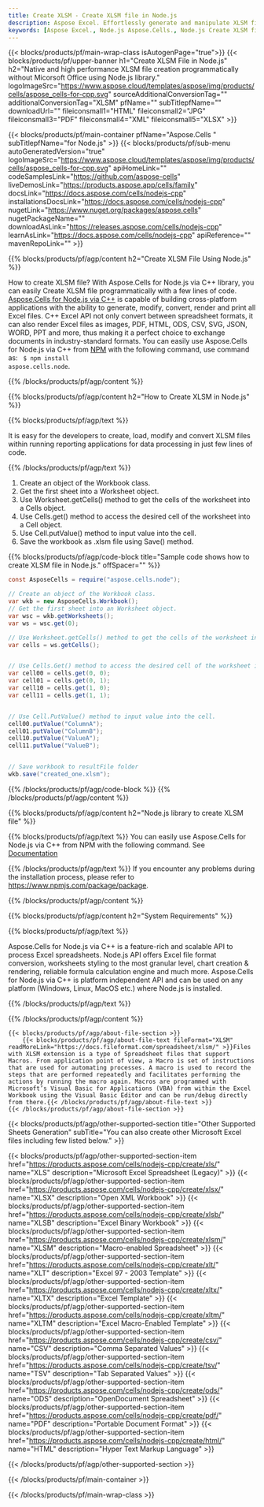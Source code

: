 ```yaml
---
title: Create XLSM - Create XLSM file in Node.js
description: Aspose Excel. Effortlessly generate and manipulate XLSM files with the Aspose.Cells for Node.js via C++ library. This powerful API provides a streamlined and efficient solution to create, edit, and manage XLSM files directly within your Node.js applications, fulfilling specific developer needs with high precision.
keywords: [Aspose Excel., Node.js Aspose.Cells., Node.js Create XLSM file., Generate XLSM file in Node.js., Write data to XLSM file via Node.js., Node.js XLSM Creater., Aspose.Cells for Node.js via C++ is a powerful library that enables developers to programmatically create, generate, and manipulate XLSM files in Node.js]
---
```


{{< blocks/products/pf/main-wrap-class isAutogenPage="true">}}
{{< blocks/products/pf/upper-banner h1="Create XLSM File in Node.js" h2="Native and high performance XLSM file creation programmatically without Micorsoft Office using Node.js library." logoImageSrc="https://www.aspose.cloud/templates/aspose/img/products/cells/aspose_cells-for-cpp.svg" sourceAdditionalConversionTag="" additionalConversionTag="XLSM" pfName="" subTitlepfName="" downloadUrl="" fileiconsmall1="HTML" fileiconsmall2="JPG" fileiconsmall3="PDF" fileiconsmall4="XML" fileiconsmall5="XLSX" >}}

{{< blocks/products/pf/main-container pfName="Aspose.Cells " subTitlepfName="for Node.js" >}}
{{< blocks/products/pf/sub-menu autoGeneratedVersion="true" logoImageSrc="https://www.aspose.cloud/templates/aspose/img/products/cells/aspose_cells-for-cpp.svg" apiHomeLink="" codeSamplesLink="https://github.com/aspose-cells" liveDemosLink="https://products.aspose.app/cells/family" docsLink="https://docs.aspose.com/cells/nodejs-cpp" installationsDocsLink="https://docs.aspose.com/cells/nodejs-cpp" nugetLink="https://www.nuget.org/packages/aspose.cells" nugetPackageName="" downloadAsLink="https://releases.aspose.com/cells/nodejs-cpp" learnAsLink="https://docs.aspose.com/cells/nodejs-cpp" apiReference="" mavenRepoLink="" >}}

{{% blocks/products/pf/agp/content h2="Create XLSM File Using Node.js" %}}

How to create XLSM file? With Aspose.Cells for Node.js via C++ library, you can easily Create XLSM file programmatically with  a few lines of code. [Aspose.Cells for Node.js via C++](https://products.aspose.com/cells/nodejs-cpp) is capable of building cross-platform applications with the ability to generate, modify, convert, render and print all Excel files. C++ Excel API not only convert between spreadsheet formats, it can also render Excel files as images, PDF, HTML, ODS, CSV, SVG, JSON, WORD, PPT and more, thus making it a perfect choice to exchange documents in industry-standard formats. You can easily use Aspose.Cells for Node.js via C++ from <a href="https://www.npmjs.com/package/aspose.cells.node">NPM</a> with the following command, use command as: <code> $ npm install aspose.cells.node</code>.



{{% /blocks/products/pf/agp/content %}}                                                                             


{{% blocks/products/pf/agp/content h2="How to Create XLSM in Node.js" %}}

{{% blocks/products/pf/agp/text %}}

 It is easy for the developers to create, load, modify and convert XLSM files within running reporting applications for data processing in just few lines of code.

{{% /blocks/products/pf/agp/text %}}

1.  Create an object of the Workbook class.
1.  Get the first sheet into a Worksheet object.
1.  Use Worksheet.getCells() method to get the cells of the worksheet into a Cells object.
1.  Use Cells.get() method to access the desired cell of the worksheet into a Cell object.
1.  Use Cell.putValue() method to input value into the cell.
1.  Save the workbook as .xlsm file using Save() method.

{{% blocks/products/pf/agp/code-block title="Sample code shows how to create XLSM file in Node.js." offSpacer="" %}}

```cs
const AsposeCells = require("aspose.cells.node");

// Create an object of the Workbook class.
var wkb = new AsposeCells.Workbook();
// Get the first sheet into an Worksheet object.
var wsc = wkb.getWorksheets();
var ws = wsc.get(0);

// Use Worksheet.getCells() method to get the cells of the worksheet into an Cells object.
var cells = ws.getCells();


// Use Cells.Get() method to access the desired cell of the worksheet into an Cell object.
var cell00 = cells.get(0, 0);
var cell01 = cells.get(0, 1);
var cell10 = cells.get(1, 0);
var cell11 = cells.get(1, 1);


// Use Cell.PutValue() method to input value into the cell.
cell00.putValue("ColumnA");
cell01.putValue("ColumnB");
cell10.putValue("ValueA");
cell11.putValue("ValueB");


// Save workbook to resultFile folder
wkb.save("created_one.xlsm");

```

{{% /blocks/products/pf/agp/code-block %}}
{{% /blocks/products/pf/agp/content %}}

{{% blocks/products/pf/agp/content h2="Node.js library to create XLSM file" %}}

{{% blocks/products/pf/agp/text %}}
You can easily use Aspose.Cells for Node.js via C++ from NPM with the following command. See [Documentation](https://docs.aspose.com/cells/nodejs-cpp/getting-started/#install-from-npm)

{{% /blocks/products/pf/agp/text %}}
If you encounter any problems during the installation process, please refer to https://www.npmjs.com/package/package.

{{% /blocks/products/pf/agp/content %}}

{{% blocks/products/pf/agp/content h2="System Requirements" %}}

{{% blocks/products/pf/agp/text %}}

 Aspose.Cells for Node.js via C++ is a feature-rich and scalable API to process Excel spreadsheets. Node.js API offers Excel file format conversion, worksheets styling to the most granular level, chart creation & rendering, reliable formula calculation engine and much more. Aspose.Cells for Node.js via C++ is platform independent API and can be used on any platform (Windows, Linux, MacOS etc.) where Node.js is installed.
 
{{% /blocks/products/pf/agp/text %}}

{{% /blocks/products/pf/agp/content %}}

<!-- aboutfile Starts -->
    {{< blocks/products/pf/agp/about-file-section >}}
        {{< blocks/products/pf/agp/about-file-text fileFormat="XLSM" readMoreLink="https://docs.fileformat.com/spreadsheet/xlsm/" >}}Files with XLSM extension is a type of Spreadsheet files that support Macros. From application point of view, a Macro is set of instructions that are used for automating processes. A macro is used to record the steps that are performed repeatedly and facilitates performing the actions by running the macro again. Macros are programmed with Microsoft’s Visual Basic for Applications (VBA) from within the Excel Workbook using the Visual Basic Editor and can be run/debug directly from there.{{< /blocks/products/pf/agp/about-file-text >}}
    {{< /blocks/products/pf/agp/about-file-section >}}
<!-- aboutfile Ends -->

{{< blocks/products/pf/agp/other-supported-section title="Other Supported Sheets Generation" subTitle="You can also create other Microsoft Excel files including few listed below." >}}

{{< blocks/products/pf/agp/other-supported-section-item href="https://products.aspose.com/cells/nodejs-cpp/create/xls/" name="XLS" description="Microsoft Excel Spreadsheet (Legacy)" >}} 
{{< blocks/products/pf/agp/other-supported-section-item href="https://products.aspose.com/cells/nodejs-cpp/create/xlsx/" name="XLSX" description="Open XML Workbook" >}} 
{{< blocks/products/pf/agp/other-supported-section-item href="https://products.aspose.com/cells/nodejs-cpp/create/xlsb/" name="XLSB" description="Excel Binary Workbook" >}} 
{{< blocks/products/pf/agp/other-supported-section-item href="https://products.aspose.com/cells/nodejs-cpp/create/xlsm/" name="XLSM" description="Macro-enabled Spreadsheet" >}} 
{{< blocks/products/pf/agp/other-supported-section-item href="https://products.aspose.com/cells/nodejs-cpp/create/xlt/" name="XLT" description="Excel 97 - 2003 Template" >}} 
{{< blocks/products/pf/agp/other-supported-section-item href="https://products.aspose.com/cells/nodejs-cpp/create/xltx/" name="XLTX" description="Excel Template" >}} 
{{< blocks/products/pf/agp/other-supported-section-item href="https://products.aspose.com/cells/nodejs-cpp/create/xltm/" name="XLTM" description="Excel Macro-Enabled Template" >}} 
{{< blocks/products/pf/agp/other-supported-section-item href="https://products.aspose.com/cells/nodejs-cpp/create/csv/" name="CSV" description="Comma Separated Values" >}} 
{{< blocks/products/pf/agp/other-supported-section-item href="https://products.aspose.com/cells/nodejs-cpp/create/tsv/" name="TSV" description="Tab Separated Values" >}} 
{{< blocks/products/pf/agp/other-supported-section-item href="https://products.aspose.com/cells/nodejs-cpp/create/ods/" name="ODS" description="OpenDocument Spreadsheet" >}}
{{< blocks/products/pf/agp/other-supported-section-item href="https://products.aspose.com/cells/nodejs-cpp/create/pdf/" name="PDF" description="Portable Document Format" >}} 
{{< blocks/products/pf/agp/other-supported-section-item href="https://products.aspose.com/cells/nodejs-cpp/create/html/" name="HTML" description="Hyper Text Markup Language" >}} 


{{< /blocks/products/pf/agp/other-supported-section >}}

{{< /blocks/products/pf/main-container >}}
    
{{< /blocks/products/pf/main-wrap-class >}}
